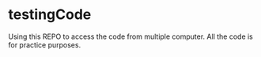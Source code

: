 # testingCode

Using this REPO to access the code from multiple computer. All the code is for practice purposes.
